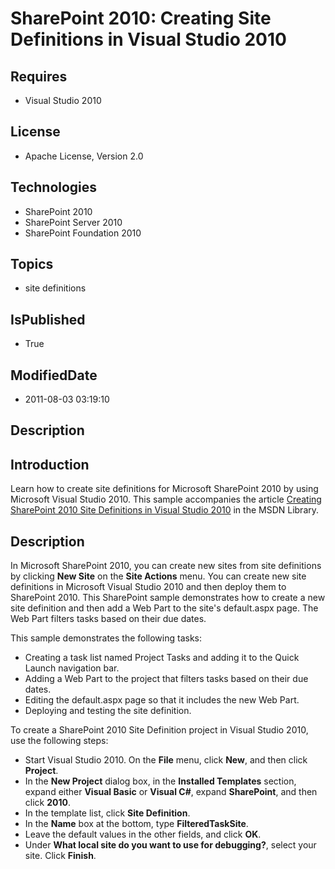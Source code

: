 # SharePoint 2010: Creating Site Definitions in Visual Studio 2010
## Requires
* Visual Studio 2010
## License
* Apache License, Version 2.0
## Technologies
* SharePoint 2010
* SharePoint Server 2010
* SharePoint Foundation 2010
## Topics
* site definitions
## IsPublished
* True
## ModifiedDate
* 2011-08-03 03:19:10
## Description

<h2><strong>Introduction</strong></h2>
<p>Learn how to create site definitions for Microsoft SharePoint 2010 by using Microsoft Visual Studio 2010. This sample accompanies the article
<a href="http://msdn.microsoft.com/en-us/library/7cc22fbe-fd69-4fcf-9428-cd03107b76bd.aspx">
Creating SharePoint 2010 Site Definitions in Visual Studio 2010</a> in the MSDN Library.</p>
<h2><strong>Description</strong></h2>
<p>In Microsoft SharePoint 2010, you can create new sites from site definitions by clicking
<strong>New Site</strong> on the <strong>Site Actions</strong> menu. You can create new site definitions in Microsoft Visual Studio 2010 and then deploy them to SharePoint 2010. This SharePoint sample demonstrates how to create a new site definition and then
 add a Web Part to the site's default.aspx page. The Web Part filters tasks based on their due dates.</p>
<p>This sample demonstrates the following tasks:</p>
<ul>
<li>Creating a task list named Project Tasks and adding it to the Quick Launch navigation bar.
</li><li>Adding a Web Part to the project that filters tasks based on their due dates.
</li><li>Editing the default.aspx page so that it includes the new Web Part. </li><li>Deploying and testing the site definition. </li></ul>
<p>To create a SharePoint 2010 Site Definition project in Visual Studio 2010, use the following steps:</p>
<ul>
<li>Start Visual Studio 2010. On the <strong>File</strong> menu, click <strong>New</strong>, and then click
<strong>Project</strong>. </li><li>In the <strong>New Project</strong> dialog box, in the <strong>Installed Templates</strong> section, expand either
<strong>Visual Basic</strong> or <strong>Visual C#</strong>, expand <strong>SharePoint</strong>, and then click
<strong>2010</strong>. </li><li>In the template list, click <strong>Site Definition</strong>. </li><li>In the <strong>Name</strong> box at the bottom, type <strong>FilteredTaskSite</strong>.
</li><li>Leave the default values in the other fields, and click <strong>OK</strong>. </li><li>Under <strong>What local site do you want to use for debugging?</strong>, select your site. Click
<strong>Finish</strong>. </li></ul>
